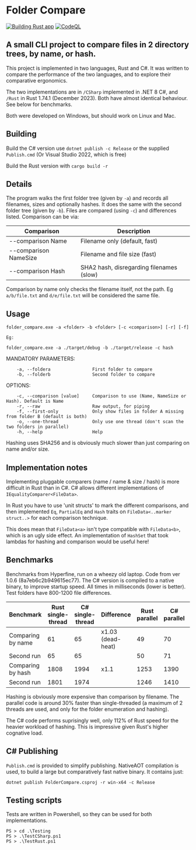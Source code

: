 # Folder Compare

[![Building Rust app](https://github.com/lookbusy1344/FolderCompare/actions/workflows/Rust%20build.yml/badge.svg)](https://github.com/lookbusy1344/FolderCompare/actions/workflows/Rust%20build.yml)
[![CodeQL](https://github.com/lookbusy1344/FolderCompare/actions/workflows/github-code-scanning/codeql/badge.svg)](https://github.com/lookbusy1344/FolderCompare/actions/workflows/github-code-scanning/codeql)

## A small CLI project to compare files in 2 directory trees, by name, or hash.

This project is implemented in two languages, Rust and C#. It was written to compare the performance of the two languages, and to explore their comparative ergonomics.

The two implementations are in `/CSharp` implemented in .NET 8 C#, and `/Rust` in Rust 1.74.1 (December 2023). Both have almost identical behaviour. See below for benchmarks.

Both were developed on Windows, but should work on Linux and Mac.

## Building

Build the C# version use `dotnet publish -c Release` or the supplied `Publish.cmd` (Or Visual Studio 2022, which is free)

Build the Rust version with `cargo build -r`

## Details
The program walks the first folder tree (given by `-a`) and records all filenames, sizes and optionally hashes. It does the same with the second folder tree (given by `-b`). Files are compared (using `-c`) and differences listed. Comparison can be via:

| Comparison | Description |
| -- | -- |
| --comparison Name       | Filename only (default, fast) |
| --comparison NameSize   | Filename and file size (fast) |
| --comparison Hash       | SHA2 hash, disregarding filenames (slow) |

Comparison by name only checks the filename itself, not the path. Eg `a/b/file.txt` and `d/e/file.txt` will be considered the same file.


## Usage

```
folder_compare.exe -a <folder> -b <folder> [-c <comparison>] [-r] [-f]

Eg:

folder_compare.exe -a ./target/debug -b ./target/release -c hash
```

MANDATORY PARAMETERS:
```
    -a, --foldera                First folder to compare
    -b, --folderb                Second folder to compare
```

OPTIONS:
```
    -c, --comparison [value]     Comparison to use (Name, NameSize or Hash). Default is Name
    -r, --raw                    Raw output, for piping
    -f, --first-only             Only show files in folder A missing from folder B (default is both)
    -o, --one-thread             Only use one thread (don't scan the two folders in parallel)
    -h, --help                   Help
```

Hashing uses SHA256 and is obviously much slower than just comparing on name and/or size.

## Implementation notes

Implementing pluggable comparers (name / name & size / hash) is more difficult in Rust than in C#. C# allows different implementations of `IEqualityComparer<FileData>`.

In Rust you have to use 'unit structs' to mark the different comparisons, and then implemented `Eq`, `PartialEq` and `Hash` traits on `FileData<..marker struct..>` for each comparison technique.

This does mean that `FileData<a>` isn't type compatible with `FileData<b>`, which is an ugly side effect. An implementation of `HashSet` that took lambdas for hashing and comparison would be useful here!

## Benchmarks

Benchmarks from Hyperfine, run on a wheezy old laptop. Code from ver 1.0.6 (8a7eb6c2b949615ec77). The C# version is compiled to a native binary, to improve startup speed. All times in milliseconds (lower is better). Test folders have 800-1200 file differences.

| Benchmark      | Rust single-thread   | C# single-thread  | Difference  | Rust parallel | C# parallel | Difference |
| ----------- | -----------   | -----------  | ----------- | -----------     | ----------- | --------- |          
| Comparing by name | 61 | 65 |	x1.03 (dead-heat)	                    |	    49	|    70   |	x1.4 |
| Second run		| 65 | 65 |		                                    |	    50	|    71   | |
| Comparing by hash | 1808 | 1994 |	x1.1                                |      1253 |   1390  |	x1.12 |
| Second run	    | 1801 | 1974 |                                     |	  1246  |   1410  | |

Hashing is obviously more expensive than comparison by filename. The parallel code is around 30% faster than single-threaded (a maximum of 2 threads are used, and only for the folder enumeration and hashing).

The C# code performs suprisingly well, only 112% of Rust speed for the heavier workload of hashing. This is impressive given Rust's higher cognative load.

## C# Publishing

`Publish.cmd` is provided to simplify publishing. NativeAOT compilation is used, to build a large but comparatively fast native binary. It contains just:

```
dotnet publish FolderCompare.csproj -r win-x64 -c Release
```

## Testing scripts

Tests are written in Powershell, so they can be used for both implementations.

```
PS > cd .\Testing
PS > .\TestCSharp.ps1
PS > .\TestRust.ps1
```

